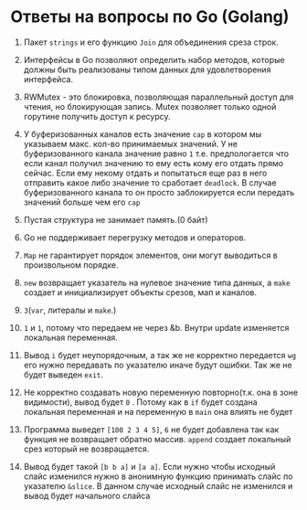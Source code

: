 # Ответы на вопросы по Go (Golang)

1. Пакет `strings` и его функцию `Join` для объединения среза строк.

2. Интерфейсы в Go позволяют определить набор методов, которые должны быть реализованы типом данных 
для удовлетворения интерфейса.

3.   RWMutex - это блокировка, позволяющая параллельный доступ для чтения, но блокирующая запись. 
 Mutex позволяет только одной горутине получить доступ к ресурсу.

4.   У буферизованных каналов есть значение `cap` в котором мы указываем 
макс. кол-во принимаемых значений. У не буферизованного канала значение равно `1` т.е. предпологается что если канал 
получил значению то ему есть кому его отдать прямо сейчас. Если ему некому отдать и попытаться  еще раз в него отправить 
какое либо значение то сработает `deadlock`. В случае буферизованного канала то он просто заблокируется если передать 
значений больше чем его `cap`

5.   Пустая структура не занимает память.(0 байт)

6.   Go не поддерживает перегрузку методов и операторов.

7.  `Map` не гарантирует порядок элементов, они могут выводиться в произвольном порядке.

8.  `new` возвращает указатель на нулевое значение типа данных, а `make` создает и инициализирует объекты срезов, мап и каналов.

9.  `3`(`var`, литералы и `make`.)

10. `1` и `1`, потому что передаем не через &b. Внутри update изменяется локальная переменная. 

11.  Вывод `i` будет неупорядочным, а так же не корректно передается `wg` его нужно передавать по указателю иначе будут ошибки. 
Так же не будет выведен `exit`.

12.  Не корректно создавать новую переменную повторно(т.к. она в зоне видимости), вывод будет `0` . Потому как в `if` 
будет создана локальная переменная и на переменную в `main` она влиять не будет

13.  Программа выведет `[100 2 3 4 5]`, `6` не будет добавлена так как функция не возвращает обратно массив. `append` 
создает локальный срез который не возвращается.


14.  Вывод будет такой `[b b a]` и `[a a]`. Если нужно чтобы исходный слайс изменился нужно в анонимную функцию принимать 
слайс по указателю `&slice`. В данном случае исходный слайс не изменился и вывод будет начального слайса